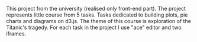 This project from the university (realised only front-end part).
The project represents little course from 5 tasks. Tasks dedicated to building plots, pie charts and diagrams on d3.js. 
The theme of this course is exploration of the Titanic's tragedy.
For each task in the project I use "ace" editor and two iframes.
